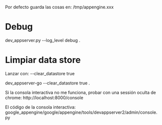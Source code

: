 Por defecto guarda las cosas en:
/tmp/appengine.xxx

# Debug
dev_appserver.py --log_level debug .

# Limpiar data store
Lanzar con:
--clear_datastore true

dev_appserver-go --clear_datastore true .


Si la consola interactiva no me funciona, probar con una sessión oculta de chrome:
http://localhost:8000/console


El código de la consola interactiva:
google_appengine/google/appengine/tools/devappserver2/admin/console.py
